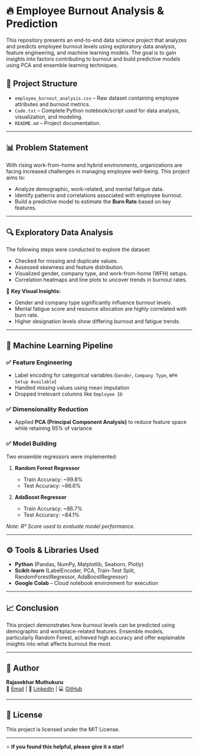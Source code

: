 # 🔥 Employee Burnout Analysis & Prediction

This repository presents an end-to-end data science project that analyzes and predicts employee burnout levels using exploratory data analysis, feature engineering, and machine learning models. The goal is to gain insights into factors contributing to burnout and build predictive models using PCA and ensemble learning techniques.

## 📁 Project Structure

- `employee_burnout_analysis.csv` – Raw dataset containing employee attributes and burnout metrics.
- `Code.txt` – Complete Python notebook/script used for data analysis, visualization, and modeling.
- `README.md` – Project documentation.

---

## 📊 Problem Statement

With rising work-from-home and hybrid environments, organizations are facing increased challenges in managing employee well-being. This project aims to:

- Analyze demographic, work-related, and mental fatigue data.
- Identify patterns and correlations associated with employee burnout.
- Build a predictive model to estimate the **Burn Rate** based on key features.

---

## 🔍 Exploratory Data Analysis

The following steps were conducted to explore the dataset:

- Checked for missing and duplicate values.
- Assessed skewness and feature distribution.
- Visualized gender, company type, and work-from-home (WFH) setups.
- Correlation heatmaps and line plots to uncover trends in burnout rates.

📌 **Key Visual Insights:**

- Gender and company type significantly influence burnout levels.
- Mental fatigue score and resource allocation are highly correlated with burn rate.
- Higher designation levels show differing burnout and fatigue trends.

---

## 🧠 Machine Learning Pipeline

### ✅ Feature Engineering

- Label encoding for categorical variables (`Gender`, `Company Type`, `WFH Setup Available`)
- Handled missing values using mean imputation
- Dropped irrelevant columns like `Employee ID`

### ✅ Dimensionality Reduction

- Applied **PCA (Principal Component Analysis)** to reduce feature space while retaining 95% of variance

### ✅ Model Building

Two ensemble regressors were implemented:

1. **Random Forest Regressor**
   - Train Accuracy: ~99.8%
   - Test Accuracy: ~86.6%

2. **AdaBoost Regressor**
   - Train Accuracy: ~86.7%
   - Test Accuracy: ~84.1%

*Note: R² Score used to evaluate model performance.*

---

## ⚙️ Tools & Libraries Used

- **Python** (Pandas, NumPy, Matplotlib, Seaborn, Plotly)
- **Scikit-learn** (LabelEncoder, PCA, Train-Test Split, RandomForestRegressor, AdaBoostRegressor)
- **Google Colab** – Cloud notebook environment for execution

---

## 📈 Conclusion

This project demonstrates how burnout levels can be predicted using demographic and workplace-related features. Ensemble models, particularly Random Forest, achieved high accuracy and offer explainable insights into what affects burnout the most.

---

## 👤 Author

**Rajasekhar Muthukuru**  
📧 [Email](mailto:your-email@example.com) | 🔗 [LinkedIn](https://linkedin.com/in/rajasekhar-muthukuru-bb8a32268) | 💻 [GitHub](https://github.com/rajasekhar-muthukuru)

---

## 📜 License

This project is licensed under the MIT License.

---

⭐ **If you found this helpful, please give it a star!**
